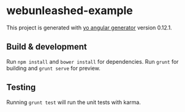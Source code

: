 # webunleashed-example

This project is generated with [yo angular generator](https://github.com/yeoman/generator-angular)
version 0.12.1.

## Build & development
Run `npm install` and `bower install` for dependencies.
Run `grunt` for building and `grunt serve` for preview.

## Testing

Running `grunt test` will run the unit tests with karma.
